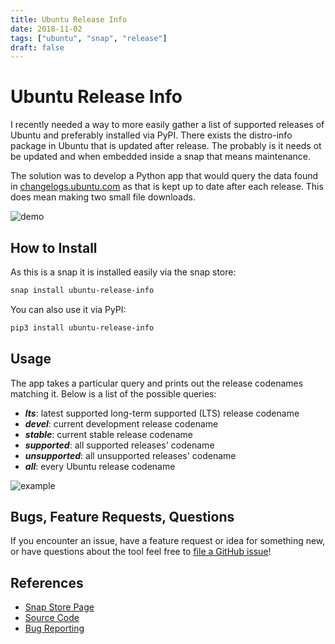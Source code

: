 ```yaml
---
title: Ubuntu Release Info
date: 2018-11-02
tags: ["ubuntu", "snap", "release"]
draft: false
---
```


# Ubuntu Release Info

I recently needed a way to more easily gather a list of supported releases of Ubuntu and preferably installed via PyPI. There exists the distro-info package in Ubuntu that is updated after release. The probably is it needs ot be updated and when embedded inside a snap that means maintenance.

The solution was to develop a Python app that would query the data found in [changelogs.ubuntu.com](https://changelogs.ubuntu.com/) as that is kept up to date after each release. This does mean making two small file downloads.

![demo](/img/projects/ubuntu-release-info/cli.gif#center)

## How to Install

As this is a snap it is installed easily via the snap store:

```bash
snap install ubuntu-release-info
```

You can also use it via PyPI:

```bash
pip3 install ubuntu-release-info
```

## Usage

The app takes a particular query and prints out the release codenames matching it. Below is a list of the possible queries:

* ***lts***: latest supported long-term supported (LTS) release codename
* ***devel***: current development release codename
* ***stable***: current stable release codename
* ***supported***: all supported releases' codename
* ***unsupported***: all unsupported releases' codename
* ***all***: every Ubuntu release codename

![example](/img/projects/ubuntu-release-info/example.png#center)

## Bugs, Feature Requests, Questions

If you encounter an issue, have a feature request or idea for something new, or have questions about the tool feel free to [file a GitHub issue](https://github.com/powersj/ubuntu-release-info/issues/new)!

## References

* [Snap Store Page](https://snapcraft.io/ubuntu-release-info)
* [Source Code](https://github.com/powersj/ubuntu-release-info)
* [Bug Reporting](https://github.com/powersj/ubuntu-release-info/issues/new)
